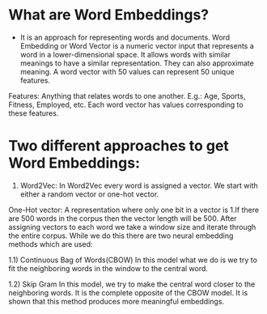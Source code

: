 # What are Word Embeddings?
- It is an approach for representing words and documents. Word Embedding or Word Vector is a numeric vector input that represents a word in a lower-dimensional space. It allows words with similar meanings to have a similar representation. They can also approximate meaning. A word vector with 50 values can represent 50 unique features.

Features: Anything that relates words to one another. E.g.: Age, Sports, Fitness, Employed, etc. Each word vector has values corresponding to these features.

# Two different approaches to get Word Embeddings:

1) Word2Vec:
In Word2Vec every word is assigned a vector. We start with either a random vector or one-hot vector.

One-Hot vector: A representation where only one bit in a vector is 1.If there are 500 words in the corpus then the vector length will be 500. After assigning vectors to each word we take a window size and iterate through the entire corpus. While we do this there are two neural embedding methods which are used:

1.1) Continuous Bag of Words(CBOW)
In this model what we do is we try to fit the neighboring words in the window to the central word.



1.2) Skip Gram
In this model, we try to make the central word closer to the neighboring words. It is the complete opposite of the CBOW model. It is shown that this method produces more meaningful embeddings.
